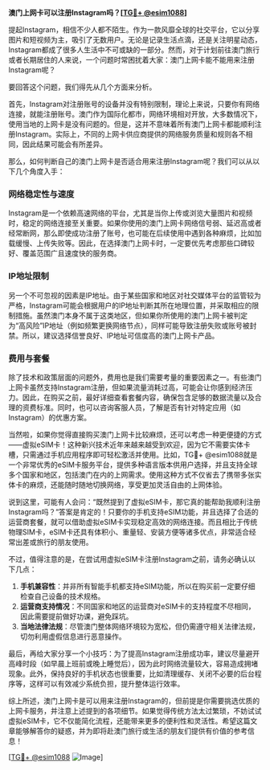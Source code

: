 **澳门上网卡可以注册Instagram吗？[[TG💪+ @esim1088](https://t.me/s/esim1088)]**

提起Instagram，相信不少人都不陌生。作为一款风靡全球的社交平台，它以分享图片和短视频为主，吸引了无数用户。无论是记录生活点滴，还是关注明星动态，Instagram都成了很多人生活中不可或缺的一部分。然而，对于计划前往澳门旅行或者长期居住的人来说，一个问题时常困扰着大家：澳门上网卡能不能用来注册Instagram呢？

要回答这个问题，我们得先从几个方面来分析。

首先，Instagram对注册账号的设备并没有特别限制，理论上来说，只要你有网络连接，就能注册账号。澳门作为国际化都市，网络环境相对开放，大多数情况下，使用当地的上网卡是没有问题的。但是，这并不意味着所有澳门上网卡都能顺利注册Instagram。实际上，不同的上网卡供应商提供的网络服务质量和规则各不相同，因此结果可能会有所差异。

那么，如何判断自己的澳门上网卡是否适合用来注册Instagram呢？我们可以从以下几个角度入手：

### 网络稳定性与速度

Instagram是一个依赖高速网络的平台，尤其是当你上传或浏览大量图片和视频时，稳定的网络连接至关重要。如果你使用的澳门上网卡网络信号弱、延迟高或者经常断网，那么即使成功注册了账号，也可能在后续使用中遇到各种麻烦，比如加载缓慢、上传失败等。因此，在选择澳门上网卡时，一定要优先考虑那些口碑较好、覆盖范围广且速度快的服务商。

### IP地址限制

另一个不可忽视的因素是IP地址。由于某些国家和地区对社交媒体平台的监管较为严格，Instagram可能会根据用户的IP地址判断其所在地理位置，并采取相应的限制措施。虽然澳门本身不属于这类地区，但如果你所使用的澳门上网卡被判定为“高风险”IP地址（例如频繁更换网络节点），同样可能导致注册失败或账号被封禁。所以，建议选择信誉良好、IP地址可信度高的澳门上网卡产品。

### 费用与套餐

除了技术和政策层面的问题外，费用也是我们需要考量的重要因素之一。有些澳门上网卡虽然支持Instagram注册，但如果流量消耗过高，可能会让你感到经济压力。因此，在购买之前，最好详细查看套餐内容，确保包含足够的数据流量以及合理的资费标准。同时，也可以咨询客服人员，了解是否有针对特定应用（如Instagram）的优惠方案。

当然啦，如果你觉得直接购买澳门上网卡比较麻烦，还可以考虑一种更便捷的方式——虚拟eSIM卡！这种新兴技术近年来越来越受到欢迎，因为它不需要实体卡槽，只需通过手机应用程序即可轻松激活并使用。比如，TG💪+ @esim1088就是一个非常优秀的eSIM卡服务平台，提供多种语言版本供用户选择，并且支持全球多个国家和地区，包括澳门在内的上网需求。使用这种方式不仅省去了携带多张实体卡的麻烦，还能随时随地切换网络，享受更加灵活自由的上网体验。

说到这里，可能有人会问：“既然提到了虚拟eSIM卡，那它真的能帮助我顺利注册Instagram吗？”答案是肯定的！只要你的手机支持eSIM功能，并且选择了合适的运营商套餐，就可以借助虚拟eSIM卡实现稳定高效的网络连接。而且相比于传统物理SIM卡，eSIM卡还具有体积小、重量轻、安装方便等诸多优点，非常适合经常出差或旅行的朋友使用。

不过，值得注意的是，在尝试用虚拟eSIM卡注册Instagram之前，请务必确认以下几点：

1. **手机兼容性**：并非所有智能手机都支持eSIM功能，所以在购买前一定要仔细检查自己设备的技术规格。
2. **运营商支持情况**：不同国家和地区的运营商对eSIM卡的支持程度不尽相同，因此需要提前做好功课，避免踩坑。
3. **当地法律法规**：尽管澳门整体网络环境较为宽松，但仍需遵守相关法律法规，切勿利用虚假信息进行恶意操作。

最后，再给大家分享一个小技巧：为了提高Instagram注册成功率，建议尽量避开高峰时段（如早晨上班前或晚上睡觉后），因为此时网络流量较大，容易造成拥堵现象。此外，保持良好的手机状态也很重要，比如清理缓存、关闭不必要的后台程序等，这样可以有效减少系统负担，提升整体运行效率。

综上所述，澳门上网卡是可以用来注册Instagram的，但前提是你需要挑选优质的上网卡服务，并注意上述提到的各项细节。如果觉得传统方法太过繁琐，不妨试试虚拟eSIM卡，它不仅能简化流程，还能带来更多的便利性和灵活性。希望这篇文章能够解答你的疑惑，并为即将赴澳门旅行或生活的朋友们提供有价值的参考信息！

[[TG💪+ @esim1088](https://t.me/s/esim1088) ![Image](https://i.postimg.cc/4NQfJmqS/Snipaste-2025-05-13-00-14-12.png)]